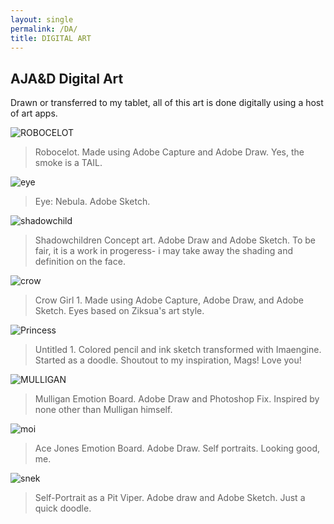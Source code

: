 ```yaml
---
layout: single
permalink: /DA/
title: DIGITAL ART
---
```

## AJA&D Digital Art
Drawn or transferred to my tablet, all of this art is done digitally using a host of art apps.

![ROBOCELOT](/great_gatsbys/0E93E6E7-BCC4-4C4E-8951-3F699D8B32F6.jpeg)
> Robocelot. Made using Adobe Capture and Adobe Draw. Yes, the smoke is a TAIL.

![eye](great_gatsbys/_pages/5F77467D-E97A-4653-9FF3-75C0FE7F31C1.jpeg)
> Eye: Nebula. Adobe Sketch.

![shadowchild](great_gatsbys/_pages/6291F344-BC61-42F2-B1F9-6D9EEABB0D3D.jpeg)
> Shadowchildren Concept art. Adobe Draw and Adobe Sketch. To be fair, it is a work in progeress- i may take away the shading and definition on the face.

![crow](/great_gatsbys/1A894163-FF09-4730-A596-E0CAF54BE56F.png)
> Crow Girl 1. Made using Adobe Capture, Adobe Draw, and Adobe Sketch. Eyes based on Ziksua's art style.


![Princess](/great_gatsbys/6EDF4D46-D8BD-4096-B367-5688D5EEDB81.jpeg)
> Untitled 1. Colored pencil and ink sketch transformed with Imaengine. Started as a doodle. Shoutout to my inspiration, Mags! Love you!


![MULLIGAN](/great_gatsbys/7409614D-00EF-410D-8B2B-6F6A5840D9C9.jpeg)
> Mulligan Emotion Board. Adobe Draw and Photoshop Fix. Inspired by none other than Mulligan himself.


![moi](/great_gatsbys/1C33229A-C2E1-4B55-B950-4BD6E1EA60DF.png)
> Ace Jones Emotion Board. Adobe Draw. Self portraits. Looking good, me.


![snek](/great_gatsbys/7B388108-B8F4-4156-9917-7C75673DD50C.png)
> Self-Portrait as a Pit Viper. Adobe draw and Adobe Sketch. Just a quick doodle.
